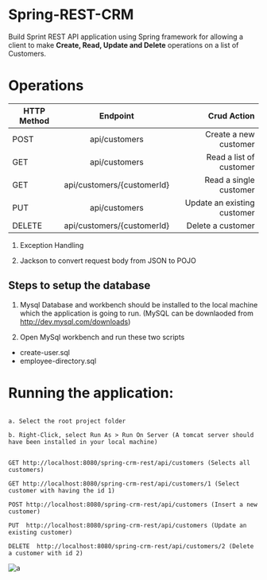 # Spring-REST-CRM

Build Sprint REST API application using Spring framework for allowing a client to make **Create, Read, Update and Delete** operations on a list of Customers. 

# Operations

| HTTP Method        | Endpoint           | Crud Action  |
| ------------- |:-------------:| -----:|
| POST     | api/customers | Create a new customer  |
| GET      | api/customers      |   Read a list of customer |
| GET      | api/customers/{customerId}      |   Read a single customer |
| PUT | api/customers     |    Update an existing customer   |
| DELETE | api/customers/{customerId} | Delete a customer |

1. Exception Handling 

2. Jackson to convert request body from JSON to POJO

## Steps to setup the database

1. Mysql Database and workbench should be installed to the local machine which the application is going to run. (MySQL can be downlaoded from http://dev.mysql.com/downloads)

2. Open MySql workbench and run these two scripts 
- create-user.sql
- employee-directory.sql


# Running the application:
```

a. Select the root project folder

b. Right-Click, select Run As > Run On Server (A tomcat server should have been installed in your local machine)


GET http://localhost:8080/spring-crm-rest/api/customers (Selects all customers)

GET http://localhost:8080/spring-crm-rest/api/customers/1 (Select customer with having the id 1)

POST http://localhost:8080/spring-crm-rest/api/customers (Insert a new customer)

PUT  http://localhost:8080/spring-crm-rest/api/customers (Update an existing customer)

DELETE  http://localhost:8080/spring-crm-rest/api/customers/2 (Delete a customer with id 2)

```

![a](https://user-images.githubusercontent.com/26305085/63658429-7b4a9880-c778-11e9-86fb-430518ccd670.gif)
